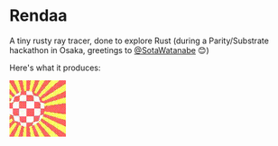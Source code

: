# Rendaa

A tiny rusty ray tracer, done to explore Rust (during a Parity/Substrate hackathon in Osaka, greetings to [@SotaWatanabe](https://github.com/SotaWatanabe) 😊)

Here's what it produces:

![Bouncy animation](out.gif)
